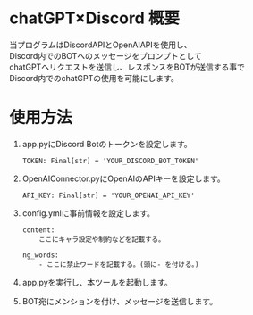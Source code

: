 
# chatGPT×Discord 概要
当プログラムはDiscordAPIとOpenAIAPIを使用し、<br>
Discord内でのBOTへのメッセージをプロンプトとして<br>
chatGPTへリクエストを送信し、レスポンスをBOTが送信する事で<br>
Discord内でのchatGPTの使用を可能にします。

# 使用方法
1. app.pyにDiscord Botのトークンを設定します。<br>
   ```
   TOKEN: Final[str] = 'YOUR_DISCORD_BOT_TOKEN'
   ```

2. OpenAIConnector.pyにOpenAIのAPIキーを設定します。<br>
    ```
    API_KEY: Final[str] = 'YOUR_OPENAI_API_KEY'
    ```

3. config.ymlに事前情報を設定します。
    ```
    content:
        ここにキャラ設定や制約などを記載する。
    
    ng_words:
        - ここに禁止ワードを記載する。(頭に- を付ける。)
    ```

4. app.pyを実行し、本ツールを起動します。
5. BOT宛にメンションを付け、メッセージを送信します。

